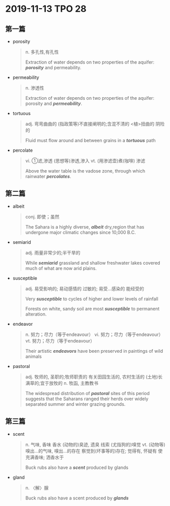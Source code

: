 # 2019-11-13 TPO 28

## 第一篇

* porosity 

  > n. 多孔性,有孔性
  >
  > Extraction of water depends on two properties of the aquifer: ***porosity*** and permeability.

* permeability

  > n. 渗透性
  >
  > Extraction of water depends on two properties of the aquifer: porosity and ***permeability***.

* tortuous

  > adj. 弯弯曲曲的
  > (指政策等)不直接阐明的;含混不清的
  > <植>扭曲的
  > 阴险的
  >
  > Fluid must flow around and between grains in a ***tortuous*** path

* percolate

  > vi. ①滤,渗透
  > (思想等)渗透,渗入
  > vt. (用渗滤壶)煮(咖啡)
  > 渗滤
  >
  > Above the water table is the vadose zone, through which rainwater ***percolates***. 

## 第二篇

* albeit 

  > conj. 即使；虽然
  >
  > The Sahara is a highly diverse, ***albeit*** dry,region that has undergone major climatic changes since 10,000 B.C.

* semiarid

  > adj. 雨量非常少的;半干旱的
  >
  > While ***semiarid*** grassland and shallow freshwater lakes covered much of what are now arid plains.

* susceptible

  > adj. 易受影响的; 易动感情的
  > 过敏的; 易受…感染的
  > 能经受的
  >
  > Very ***susceptible*** to cycles of higher and lower levels of rainfall
  >
  > Forests on white, sandy soil are most ***susceptible*** to permanent alteration.

* endeavor

  > n. 努力；尽力（等于endeavour）
  > vi. 努力；尽力（等于endeavour）
  > vt. 努力；尽力（等于endeavour）
  >
  > Their artistic ***endeavors*** have been preserved in paintings of wild animals 

* pastoral

  > adj. 牧师的, 圣职的;牧师职责的
  > 有关田园生活的, 农村生活的
  > (土地)长满草的;宜于放牧的
  > n. 牧函, 主教教书
  >
  > The widespread distribution of ***pastoral*** sites of this period suggests that the Saharans ranged their herds over widely separated summer and winter grazing grounds.

## 第三篇

* scent

  > n. 气味, 香味
  > 香水
  > (动物的)臭迹, 遗臭
  > 线索
  > (尤指狗的)嗅觉
  > vt. (动物等)嗅出…的气味, 嗅出…的存在
  > 察觉到(坏事等的)存在; 觉得有, 怀疑有
  > 使充满香味; 洒香水于
  >
  > Buck rubs also have a ***scent*** produced by glands 

* gland

  > n. 〈解〉腺
  >
  > Buck rubs also have a scent produced by ***glands***



